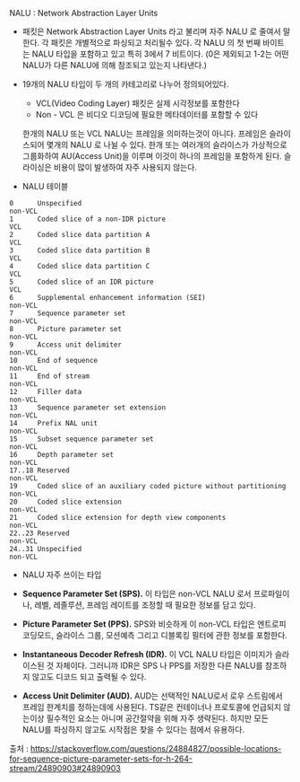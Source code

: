 NALU : Network Abstraction Layer Units

- 패킷은 Network Abstraction Layer Units 라고 불리며 자주 NALU 로 줄여서 말한다. 각 패킷은 개별적으로 파싱되고 처리될수 있다. 각 NALU 의 첫 번째 바이트는 NALU 타입을 포함하고 있고 특히 3에서 7 비트이다. (0은 제외되고 1-2는 어떤 NALU가 다른 NALU에 의해 참조되고 있는지 나타낸다.) 

- 19개의 NALU 타입이 두 개의 카테고리로 나누어 정의되어있다. 

  - VCL(Video Coding Layer) 패킷은 실제 시각정보를 포함한다
  - Non - VCL 은 비디오 디코딩에 필요한 메타데이터를 포함할 수 있다

  한개의 NALU 또는 VCL NALU는 프레임을 의미하는것이 아니다. 프레임은 슬라이스되어 몇개의 NALU 로 나뉠 수 있다. 한개 또는 여러개의 슬라이스가 가상적으로 그룹화하여 AU(Access Unit)을 이루며 이것이 하나의 프레임을 포함하게 된다. 슬라이싱은 비용이 많이 발생하여 자주 사용되지 않는다. 

- NALU 테이블

```
0      Unspecified                                                 non-VCL
1      Coded slice of a non-IDR picture                               VCL
2      Coded slice data partition A                                   VCL
3      Coded slice data partition B                                   VCL
4      Coded slice data partition C                                   VCL
5      Coded slice of an IDR picture                                  VCL
6      Supplemental enhancement information (SEI)                     non-VCL
7      Sequence parameter set                                         non-VCL
8      Picture parameter set                                          non-VCL
9      Access unit delimiter                                          non-VCL
10     End of sequence                                                non-VCL
11     End of stream                                                  non-VCL
12     Filler data                                                    non-VCL
13     Sequence parameter set extension                               non-VCL
14     Prefix NAL unit                                                non-VCL
15     Subset sequence parameter set                                  non-VCL
16     Depth parameter set                                            non-VCL
17..18 Reserved                                                       non-VCL
19     Coded slice of an auxiliary coded picture without partitioning non-VCL
20     Coded slice extension                                          non-VCL
21     Coded slice extension for depth view components                non-VCL
22..23 Reserved                                                       non-VCL
24..31 Unspecified                                                    non-VCL
```




- NALU 자주 쓰이는 타입

- **Sequence Parameter Set (SPS).** 이 타입은 non-VCL NALU 로서 프로파일이나, 레벨, 레졸루션, 프레임 레이트를 조정할 때 필요한 정보를 담고 있다.
- **Picture Parameter Set (PPS).** SPS와 비슷하게 이 non-VCL 타입은 엔트로피 코딩모드, 슬라이스 그룹, 모션예측 그리고 디블록킹 필터에 관한 정보를 포함한다.
- **Instantaneous Decoder Refresh (IDR).** 이 VCL NALU 타입은 이미지가 슬라이스된 것 자체이다. 그러니까 IDR은 SPS 나 PPS를 저장한 다른 NALU를 참조하지 않고도 디코드 되고 출력될 수 있다. 
- **Access Unit Delimiter (AUD).** AUD는 선택적인 NALU로서 로우 스트림에서 프레임 한계치를 정하는데에 사용된다. TS같은 컨테이너나 프로토콜에 언급되지 않는이상 필수적인 요소는 아니며 공간절약을 위해 자주 생략된다. 하지만 모든 NALU를 파싱하지 않고도 시작점은 찾을 수 있다는 점에서 유용하다.


출처 : https://stackoverflow.com/questions/24884827/possible-locations-for-sequence-picture-parameter-sets-for-h-264-stream/24890903#24890903
